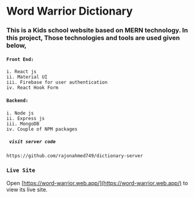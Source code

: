 
# Word Warrior Dictionary

### This is a Kids school website based on MERN technology. In this project, Those technologies and tools are used given below,

#### `Front End:`
    i. React js
    ii. Material UI
    iii. Firebase for user authentication
    iv. React Hook Form

#### `Backend: `
    i. Node js
    ii. Express js
    iii. MongoDB
    iv. Couple of NPM packages

##### ` visit server code`
    https://github.com/rajonahmed749/dictionary-server


<!-- 
Open [https://github.com/rajonahmed749/dictionary-server](https://github.com/rajonahmed749/dictionary-server) to view its server side code


 -->


### `Live Site`

Open [https://word-warrior.web.app/](https://word-warrior.web.app/) to view its live site.
